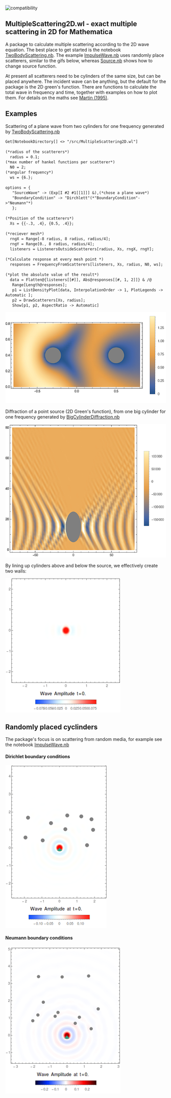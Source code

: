 ![compatibility](https://img.shields.io/badge/Mathematica-8.x_9.x_10.x_11.x-brightgreen.svg)

## MultipleScattering2D.wl - exact multiple scattering in 2D for Mathematica

A package to calculate multiple scattering according to the 2D wave equation. The best place to get started is the notebook [TwoBodyScattering.nb](examples/TwoBodyScattering.nb). The example [ImpulseWave.nb](examples/ImpulseWave.nb) uses randomly place scatterers, similar to the gifs below, whereas [Source.nb](examples/Source.nb) shows how to change source function. 

At present all scatterers need to be cylinders of the same size, but can be placed anywhere. The incident wave can be anything, but the default for the package is the 2D green's function. There are functions to calculate the total wave in frequency and time, together with examples on how to plot them. For details on the maths see [Martin (1995)](https://pdfs.semanticscholar.org/8bd3/38ec62affc5c89592a9d6d13f1ee6a7d7e53.pdf).

## Examples 

Scattering of a plane wave from two cylinders for one frequency generated by [TwoBodyScattering.nb](examples/TwoBodyScattering.nb)

```
Get[NotebookDirectory[] <> "/src/MultipleScattering2D.wl"]

(*radius of the scatterers*)
  radius = 0.1; 
(*max number of hankel functions per scatterer*)
  N0 = 2;
(*angular frequency*)
  ws = {6.};

options = {
   "SourceWave" -> (Exp[I #2 #1[[1]]] &),(*chose a plane wave*)
   "BoundaryCondition" -> "Dirchlett"(*"BoundaryCondition"->"Neumann"*)
   };

(*Position of the scatterers*)
  Xs = {{-.3, .4}, {0.5, .4}};
  
(*reciever mesh*)
  rngX = Range[-8 radius, 8 radius, radius/4];
  rngY = Range[0., 8 radius, radius/4];
  listeners = ListenersOutsideScatterers[radius, Xs, rngX, rngY];

(*Calculate response at every mesh point *)	
  responses = FrequencyFromScatterers[listeners, Xs, radius, N0, ws];

(*plot the absolute value of the result*)	
  data = Flatten@{listeners[[#]], Abs@responses[[#, 1, 2]]} & /@ 
   Range[Length@responses];
   p1 = ListDensityPlot[data, InterpolationOrder -> 1, PlotLegends -> Automatic ];
   p2 = DrawScatterers[Xs, radius];
   Show[p1, p2, AspectRatio -> Automatic]

```

![TwoBodyScattering](media/TwoBodyFrequency.jpg)

Diffraction of a point source (2D Green's function), from one big cylinder for one frequency generated by [BigCylinderDiffraction.nb](examples/BigCylinderDiffraction.nb)

![OneBigCylinder](media/BigCylinderDiffraction.jpg)


By lining up cylinders above and below the source, we effectively create two walls:

![TwoWalls](media/TwoWallsBodyScattering.gif)


## Randomly placed cyclinders 
The package's focus is on scattering from random media, for example see the notebook  [ImpulseWave.nb](examples/ImpulseWave.nb)
#### Dirichlet boundary conditions

![dirichlet](media/45-Wave_10-Scatterers.GIF)

#### Neumann boundary conditions

![neumann](media/45-Wave_12-Scatterers-Neuman.GIF)
